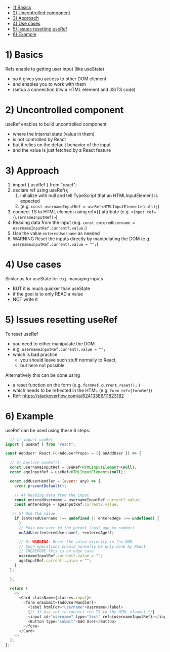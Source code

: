 - [1) Basics](#1-basics)
- [2) Uncontrolled component](#2-uncontrolled-component)
- [3) Approach](#3-approach)
- [4) Use cases](#4-use-cases)
- [5) Issues resetting useRef](#5-issues-resetting-useref)
- [6) Example](#6-example)

# 1) Basics

Refs enable to getting user input (like useState)

- so it gives you access to other DOM element
- and enables you to work with them
- (setup a connection btw a HTML element and JS/TS code)

# 2) Uncontrolled component

useRef enables to build uncontrolled component

- where the internal state (value in them)
- is not controlled by React
- but it relies on the default behavior of the input
- and the value is just fetched by a React feature

# 3) Approach

1. import { useRef } from "react";
2. declare ref using useRef();
   1. initialize with null and tell TypeScript that an HTMLInputElement is expected
   2. (e.g. `const usernameInputRef = useRef<HTMLInputElement>(null);`)
3. connect TS to HTML element using ref={} attribute (e.g. `<input ref={usernameInputRef}>`)
4. Reading data from the input (e.g. `const enteredUsername = usernameInputRef.current?.value;`)
5. Use the value `enteredUsername` as needed
6. WARNING Reset the inputs directly by manipulating the DOM (e.g. `usernameInputRef.current!.value = "";`)

# 4) Use cases

Simlar as for useState for e.g. managing inputs

- BUT it is much quicker than useState
- if the goal is to only READ a value
- NOT write it

# 5) Issues resetting useRef

To reset useRef

- you need to either manipulate the DOM
- e.g. `usernameInputRef.current!.value = "";`
- which is bad practice
  - you should leave such stuff normally to React,
  - but here not possible

Alternatively this can be done using

- a reset function on the form (e.g. `formRef.current.reset();` )
- which needs to be reflected in the HTML (e.g. `form ref={formRef}`)
- Ref: https://stackoverflow.com/a/62413386/11823182

# 6) Example

useRef can be used using these 6 steps:

```javascript
  // 1) import useRef
import { useRef } from "react";

const AddUser: React.FC<AdduserProps> = ({ onAddUser }) => {

  // 2) Declare useRef()
  const usernameInputRef = useRef<HTMLInputElement>(null);
  const ageInputRef = useRef<HTMLInputElement>(null);

  const addUserHandler = (event: any) => {
    event.preventDefault();

    // 4) Reading data from the input
    const enteredUsername = usernameInputRef.current?.value;
    const enteredAge = ageInputRef.current?.value;

   // 5) Use the value
    if (enteredUsername !== undefined || enteredAge !== undefined) {
      }
      // Pass new user to the parent (cast age to number)
      onAddUser(enteredUsername!, +enteredAge!);

      // 6) WARNING: Reset the value directly in the DOM
      // Such operations should normally be only done by React
      // THEREFORE this is an edge case
      usernameInputRef.current!.value = "";
      ageInputRef.current!.value = "";
    }
  };

  };

  return (
    <>
      <Card className={classes.input}>
        <form onSubmit={addUserHandler}>
          <label htmlFor="username">Username</label>
          {/* 3) Use ref to connect the TS to the HTML element */}
          <input id="username" type="text" ref={usernameInputRef}></input>
          <Button type="submit">Add User</Button>
        </form>
      </Card>
    <>
  );
};


```
